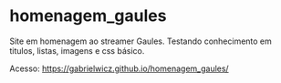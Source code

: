# homenagem_gaules
Site em homenagem ao streamer Gaules. Testando conhecimento em titulos, listas, imagens e css básico.

Acesso: https://gabrielwicz.github.io/homenagem_gaules/
